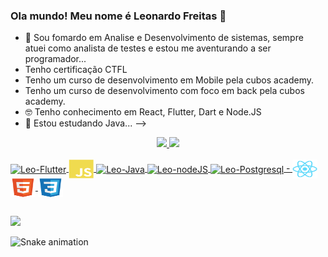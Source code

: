 ### Ola mundo! Meu nome é Leonardo Freitas 👋

- 🔭 Sou fomardo em Analise e Desenvolvimento de sistemas, sempre atuei como analista de testes e estou me aventurando a ser programador...
- Tenho certificação CTFL
- Tenho um curso de desenvolvimento em Mobile pela cubos academy.
- Tenho um curso de desenvolvimento com foco em back pela cubos academy.
- 🤓 Tenho conhecimento em React, Flutter, Dart e Node.JS
- 🌱 Estou estudando Java...
-->
<div align="center">
  <a href="https://github.com/LfreitasA">
  <img height="180em" src="https://github-readme-stats.vercel.app/api?username=LfreitasA&show_icons=true&theme=dracula&include_all_commits=true&count_private=true"/>
  <img height="180em" src="https://github-readme-stats.vercel.app/api/top-langs/?username=LfreitasA&layout=compact&langs_count=7&theme=dracula"/>
</div>

          
<div style="display: inline_block"><br>
  <img align="center" alt="Leo-Flutter"    height="30" width="40" src="https://cdn.jsdelivr.net/gh/devicons/devicon/icons/flutter/flutter-original.svg">
  <img align="center" alt="Leo-JavaScript" height="30" width="40" src="https://raw.githubusercontent.com/devicons/devicon/master/icons/javascript/javascript-plain.svg">
  <img align="center" alt="Leo-Java"       height="30" width="40" src="https://cdn.jsdelivr.net/gh/devicons/devicon/icons/java/java-original-wordmark.svg">
  <img align="center" alt="Leo-nodeJS"     height="30" width="40" src="https://cdn.jsdelivr.net/gh/devicons/devicon/icons/nodejs/nodejs-original-wordmark.svg" >
  <img align="center" alt="Leo-Postgresql"     height="40" width="30" src="https://cdn.jsdelivr.net/gh/devicons/devicon/icons/postgresql/postgresql-plain.svg"> -
  <img align="center" alt="Leo-React"     height="30" width="40" src="https://raw.githubusercontent.com/devicons/devicon/master/icons/react/react-original.svg">
  <img align="center" alt="Leo-HTML"      height="30" width="40" src="https://raw.githubusercontent.com/devicons/devicon/master/icons/html5/html5-original.svg">
  <img align="center" alt="Leo-CSS"       height="30" width="40" src="https://raw.githubusercontent.com/devicons/devicon/master/icons/css3/css3-original.svg">

</div>
  
  ##
 
<div> 
  <a href="https://www.linkedin.com/in/leonardoafreitas/" target="_blank"><img src="https://img.shields.io/badge/-LinkedIn-%230077B5?style=for-the-badge&logo=linkedin&logoColor=white" target="_blank"></a> 
  
   ![Snake animation](https://github.com/LfreitasA/LfreitasA/blob/output/github-contribution-grid-snake.svg)
  
</div>
